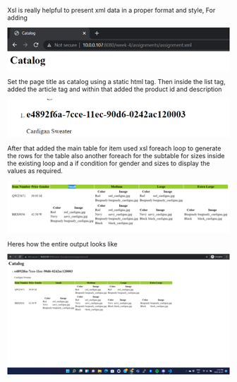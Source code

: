 Xsl is really helpful to present xml data in a proper format and style,
For adding 

![image info](assignment_title.png)

Set the page title as catalog using a static html tag.
Then inside the list tag, added the article tag and within that added the product id and description

![image info](assignment_id_and_description.png)

After that added the main table for item
used xsl foreach loop to generate the rows for the table
also another foreach for the subtable for sizes inside the existing loop
and a if condition for gender and sizes to display the values as required.

![image info](assignment_table.png)

Heres how the entire output looks like

![image info](assignment_output.png)

